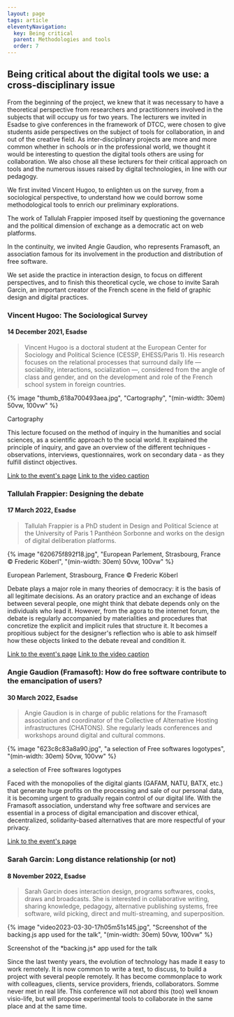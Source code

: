 ```yaml
---
layout: page
tags: article
eleventyNavigation:
  key: Being critical
  parent: Methodologies and tools
  order: 7
---
```



## Being critical about the digital tools we use: a cross-disciplinary issue

From the beginning of the project, we knew that it was necessary to have a theoretical perspective from researchers and practitionners involved in the subjects that will occupy us for two years. The lecturers we invited in Esadse to give conferences in the framework of DTCC, were chosen to give students aside perspectives on the subject of tools for collaboration, in and out of the creative field. As inter-disciplinary projects are more and more common whether in schools or in the professional world, we thought it would be interesting to question the digital tools others are using for collaboration. We also chose all these lecturers for their critical approach on tools and the numerous issues raised by digital technologies, in line with our pedagogy.

We first invited Vincent Hugoo, to enlighten us on the survey, from a sociological perspective, to understand how we could borrow some methodological tools to enrich our preliminary explorations.

The work of Tallulah Frappier imposed itself by questioning the governance and the political dimension of exchange as a democratic act on web platforms.

In the continuity, we invited Angie Gaudion, who represents Framasoft, an association famous for its involvement in the production and distribution of free software.

We set aside the practice in interaction design, to focus on different perspectives, and to finish this theoretical cycle, we chose to invite Sarah Garcin, an important creator of the French scene in the field of graphic design and digital practices.

### Vincent Hugoo: The Sociological Survey
#### 14 December 2021, Esadse

> Vincent Hugoo is a doctoral student at the European Center for Sociology and Political Science (CESSP, EHESS/Paris 1). His research focuses on the relational processes that surround daily life — sociability, interactions, socialization —, considered from the angle of class and gender, and on the development and role of the French school system in foreign countries.

{% image "thumb_618a700493aea.jpg", "Cartography", "(min-width: 30em) 50vw, 100vw" %}
<figcaption>Cartography</figcaption>

This lecture focused on the method of inquiry in the humanities and social sciences, as a scientific approach to the social world. It explained the principle of inquiry, and gave an overview of the different techniques - observations, interviews, questionnaires, work on secondary data - as they fulfill distinct objectives.

[Link to the event's page](https://www.citedudesign.com/fr/a/vincent-hugoo-1920)
[Link to the video caption](watch?v=3EUXLcRT6sw)

### Tallulah Frappier: Designing the debate
#### 17 March 2022, Esadse

> Tallulah Frappier is a PhD student in Design and Political Science at the University of Paris 1 Panthéon Sorbonne and works on the design of digital deliberation platforms.

{% image "620675f892f18.jpg", "European Parlement, Strasbourg, France © Frederic Köberl", "(min-width: 30em) 50vw, 100vw" %}
<figcaption>European Parlement, Strasbourg, France © Frederic Köberl</figcaption>

Debate plays a major role in many theories of democracy: it is the basis of all legitimate decisions. As an oratory practice and an exchange of ideas between several people, one might think that debate depends only on the individuals who lead it. However, from the agora to the internet forum, the debate is regularly accompanied by materialities and procedures that concretize the explicit and implicit rules that structure it. It becomes a propitious subject for the designer's reflection who is able to ask himself how these objects linked to the debate reveal and condition it.

[Link to the event's page](https://www.citedudesign.com/fr/a/tallulah-frappier-2117)
[Link to the video caption](https://www.youtube.com/watch?v=O41GUozb8us)

### Angie Gaudion (Framasoft): How do free software contribute to the emancipation of users?
#### 30 March 2022, Esadse

> Angie Gaudion is in charge of public relations for the Framasoft association and coordinator of the Collective of Alternative Hosting infrastructures (CHATONS). She regularly leads conferences and workshops around digital and cultural commons.

{% image "623c8c83a8a90.jpg", "a selection of Free softwares logotypes", "(min-width: 30em) 50vw, 100vw" %}
<figcaption>a selection of Free softwares logotypes  </figcaption>

Faced with the monopolies of the digital giants (GAFAM, NATU, BATX, etc.) that generate huge profits on the processing and sale of our personal data, it is becoming urgent to gradually regain control of our digital life. With the Framasoft association, understand why free software and services are essential in a process of digital emancipation and discover ethical, decentralized, solidarity-based alternatives that are more respectful of your privacy.

[Link to the event's page](https://www.citedudesign.com/fr/a/angie-gaudion-2165)

### Sarah Garcin: Long distance relationship (or not)
#### 8 November 2022, Esadse

> Sarah Garcin does interaction design, programs softwares, cooks, draws and broadcasts. She is interested in collaborative writing, sharing knowledge, pedagogy, alternative publishing systems, free software, wild picking, direct and multi-streaming, and superposition.

{% image "video2023-03-30-17h05m51s145.jpg", "Screenshot of the backing.js app used for the talk", "(min-width: 30em) 50vw, 100vw" %}
<figcaption>Screenshot of the *backing.js* app used for the talk</figcaption>

Since the last twenty years, the evolution of technology has made it easy to work remotely. It is now common to write a text, to discuss, to build a project with several people remotely. It has become commonplace to work with colleagues, clients, service providers, friends, collaborators. Somme never met in real life. This conference will not abord this (too) well known visio-life, but will propose experimental tools to collaborate in the same place and at the same time.
